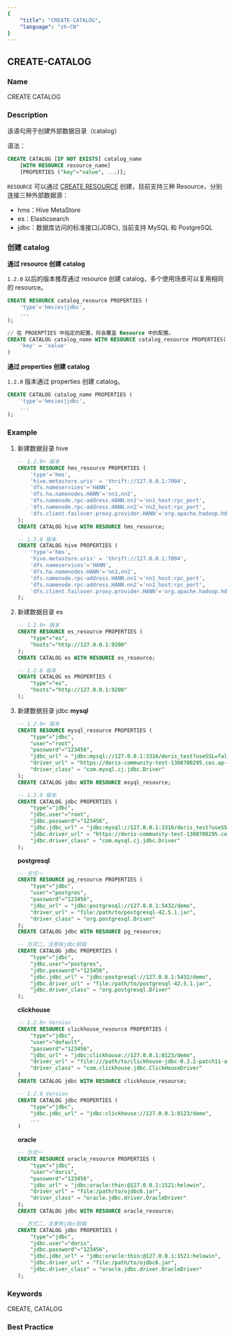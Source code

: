 ```yaml
---
{
    "title": "CREATE-CATALOG",
    "language": "zh-CN"
}
---
```


<!--
Licensed to the Apache Software Foundation (ASF) under one
or more contributor license agreements.  See the NOTICE file
distributed with this work for additional information
regarding copyright ownership.  The ASF licenses this file
to you under the Apache License, Version 2.0 (the
"License"); you may not use this file except in compliance
with the License.  You may obtain a copy of the License at

  http://www.apache.org/licenses/LICENSE-2.0

Unless required by applicable law or agreed to in writing,
software distributed under the License is distributed on an
"AS IS" BASIS, WITHOUT WARRANTIES OR CONDITIONS OF ANY
KIND, either express or implied.  See the License for the
specific language governing permissions and limitations
under the License.
-->

## CREATE-CATALOG

### Name

<version since="1.2">

CREATE CATALOG

</version>

### Description

该语句用于创建外部数据目录（catalog）

语法：

```sql
CREATE CATALOG [IF NOT EXISTS] catalog_name
	[WITH RESOURCE resource_name]
	[PROPERTIES ("key"="value", ...)];
```

`RESOURCE` 可以通过 [CREATE RESOURCE](../../../sql-reference/Data-Definition-Statements/Create/CREATE-RESOURCE.md) 创建，目前支持三种 Resource，分别连接三种外部数据源：

* hms：Hive MetaStore
* es：Elasticsearch
* jdbc：数据库访问的标准接口(JDBC), 当前支持 MySQL 和 PostgreSQL

### 创建 catalog

**通过 resource 创建 catalog**

`1.2.0` 以后的版本推荐通过 resource 创建 catalog，多个使用场景可以复用相同的 resource。
```sql
CREATE RESOURCE catalog_resource PROPERTIES (
    'type'='hms|es|jdbc',
    ...
);

// 在 PROERPTIES 中指定的配置，将会覆盖 Resource 中的配置。
CREATE CATALOG catalog_name WITH RESOURCE catalog_resource PROPERTIES(
    'key' = 'value'
)
```

**通过 properties 创建 catalog**

`1.2.0` 版本通过 properties 创建 catalog。
```sql
CREATE CATALOG catalog_name PROPERTIES (
    'type'='hms|es|jdbc',
    ...
);
```

### Example

1. 新建数据目录 hive

	```sql
	-- 1.2.0+ 版本
	CREATE RESOURCE hms_resource PROPERTIES (
		'type'='hms',
		'hive.metastore.uris' = 'thrift://127.0.0.1:7004',
		'dfs.nameservices'='HANN',
		'dfs.ha.namenodes.HANN'='nn1,nn2',
		'dfs.namenode.rpc-address.HANN.nn1'='nn1_host:rpc_port',
		'dfs.namenode.rpc-address.HANN.nn2'='nn2_host:rpc_port',
		'dfs.client.failover.proxy.provider.HANN'='org.apache.hadoop.hdfs.server.namenode.ha.ConfiguredFailoverProxyProvider'
	);
	CREATE CATALOG hive WITH RESOURCE hms_resource;

	-- 1.2.0 版本
	CREATE CATALOG hive PROPERTIES (
		'type'='hms',
		'hive.metastore.uris' = 'thrift://127.0.0.1:7004',
		'dfs.nameservices'='HANN',
		'dfs.ha.namenodes.HANN'='nn1,nn2',
		'dfs.namenode.rpc-address.HANN.nn1'='nn1_host:rpc_port',
		'dfs.namenode.rpc-address.HANN.nn2'='nn2_host:rpc_port',
		'dfs.client.failover.proxy.provider.HANN'='org.apache.hadoop.hdfs.server.namenode.ha.ConfiguredFailoverProxyProvider'
	);
	```

2. 新建数据目录 es

	```sql
	-- 1.2.0+ 版本
	CREATE RESOURCE es_resource PROPERTIES (
		"type"="es",
		"hosts"="http://127.0.0.1:9200"
	);
	CREATE CATALOG es WITH RESOURCE es_resource;

	-- 1.2.0 版本
	CREATE CATALOG es PROPERTIES (
		"type"="es",
		"hosts"="http://127.0.0.1:9200"
	);
	```

3. 新建数据目录 jdbc
	**mysql**

	```sql
	-- 1.2.0+ 版本
	CREATE RESOURCE mysql_resource PROPERTIES (
		"type"="jdbc",
		"user"="root",
		"password"="123456",
		"jdbc_url" = "jdbc:mysql://127.0.0.1:3316/doris_test?useSSL=false",
		"driver_url" = "https://doris-community-test-1308700295.cos.ap-hongkong.myqcloud.com/jdbc_driver/mysql-connector-java-8.0.25.jar",
		"driver_class" = "com.mysql.cj.jdbc.Driver"
	);
	CREATE CATALOG jdbc WITH RESOURCE msyql_resource;

	-- 1.2.0 版本
	CREATE CATALOG jdbc PROPERTIES (
		"type"="jdbc",
		"jdbc.user"="root",
		"jdbc.password"="123456",
		"jdbc.jdbc_url" = "jdbc:mysql://127.0.0.1:3316/doris_test?useSSL=false",
		"jdbc.driver_url" = "https://doris-community-test-1308700295.cos.ap-hongkong.myqcloud.com/jdbc_driver/mysql-connector-java-8.0.25.jar",
		"jdbc.driver_class" = "com.mysql.cj.jdbc.Driver"
	);
	```

	**postgresql**

	```sql
	-- 方式一
	CREATE RESOURCE pg_resource PROPERTIES (
		"type"="jdbc",
		"user"="postgres",
		"password"="123456",
		"jdbc_url" = "jdbc:postgresql://127.0.0.1:5432/demo",
		"driver_url" = "file:/path/to/postgresql-42.5.1.jar",
		"driver_class" = "org.postgresql.Driver"
	);
	CREATE CATALOG jdbc WITH RESOURCE pg_resource;

	-- 方式二，注意有jdbc前缀
	CREATE CATALOG jdbc PROPERTIES (
		"type"="jdbc",
		"jdbc.user"="postgres",
		"jdbc.password"="123456",
		"jdbc.jdbc_url" = "jdbc:postgresql://127.0.0.1:5432/demo",
		"jdbc.driver_url" = "file:/path/to/postgresql-42.5.1.jar",
		"jdbc.driver_class" = "org.postgresql.Driver"
	);
	```
 
   **clickhouse**

   ```sql
   -- 1.2.0+ Version
   CREATE RESOURCE clickhouse_resource PROPERTIES (
       "type"="jdbc",
       "user"="default",
       "password"="123456",
       "jdbc_url" = "jdbc:clickhouse://127.0.0.1:8123/demo",
       "driver_url" = "file:///path/to/clickhouse-jdbc-0.3.2-patch11-all.jar",
       "driver_class" = "com.clickhouse.jdbc.ClickHouseDriver"
   )
   CREATE CATALOG jdbc WITH RESOURCE clickhouse_resource;
   
   -- 1.2.0 Version
   CREATE CATALOG jdbc PROPERTIES (
       "type"="jdbc",
       "jdbc.jdbc_url" = "jdbc:clickhouse://127.0.0.1:8123/demo",
       ...
   )
   ```

	**oracle**
	```sql
	-- 方式一
	CREATE RESOURCE oracle_resource PROPERTIES (
		"type"="jdbc",
		"user"="doris",
		"password"="123456",
		"jdbc_url" = "jdbc:oracle:thin:@127.0.0.1:1521:helowin",
		"driver_url" = "file:/path/to/ojdbc6.jar",
		"driver_class" = "oracle.jdbc.driver.OracleDriver"
	);
	CREATE CATALOG jdbc WITH RESOURCE oracle_resource;

	-- 方式二，注意有jdbc前缀
	CREATE CATALOG jdbc PROPERTIES (
		"type"="jdbc",
		"jdbc.user"="doris",
		"jdbc.password"="123456",
		"jdbc.jdbc_url" = "jdbc:oracle:thin:@127.0.0.1:1521:helowin",
		"jdbc.driver_url" = "file:/path/to/ojdbc6.jar",
		"jdbc.driver_class" = "oracle.jdbc.driver.OracleDriver"
	);	
	```

### Keywords

CREATE, CATALOG

### Best Practice

